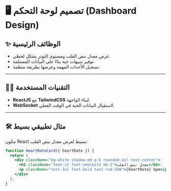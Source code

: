 # 🖥️ تصميم لوحة التحكم (Dashboard Design)

## ✨ الوظائف الرئيسية
- عرض معدل نبض القلب ومستوى التوتر بشكل لحظي.
- توفير تنبيهات حية بناءً على البيانات المستلمة.
- تسجيل الأحداث المهمة وعرضها بطريقة منظمة.

---

## 🧑‍💻 التقنيات المستخدمة
- **ReactJS** مع **TailwindCSS** لبناء الواجهة.
- **WebSocket** لاستقبال البيانات الحية في الوقت الفعلي.

---

## 🛠️ مثال تطبيقي بسيط
مكون React بسيط لعرض معدل نبض القلب:

```jsx
function HeartRateCard({ heartRate }) {
  return (
    <div className="bg-white shadow-md p-6 rounded-2xl text-center">
      <h2 className="text-xl font-semibold mb-2">معدل نبض القلب</h2>
      <p className="text-3xl font-bold text-red-500">{heartRate} bpm</p>
    </div>
  );
}
